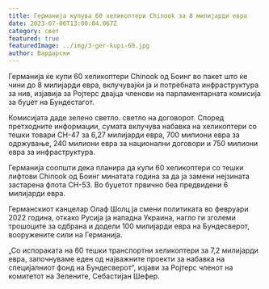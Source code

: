 ```yaml
---
title: Германија купува 60 хеликоптери Chinook за 8 милијарди евра
date: 2023-07-06T13:00:04.067Z
category: свет
featured: true
featuredImage: ../img/3-ger-kupi-60.jpg
author: Вардарски
---
```

Германија ќе купи 60 хеликоптери Chinook од Боинг во пакет што ќе чини до 8 милијарди евра, вклучувајќи ја и потребната инфраструктура за нив, изјавија за Ројтерс двајца членови на парламентарната комисија за буџет на Бундестагот.

Комисијата даде зелено светло. светло на договорот. Според претходните информации, сумата вклучува набавка на хеликоптери со тешки товари CH-47 за 6,27 милијарди евра, 700 милиони евра за одржување, 240 милиони евра за национални договори и 750 милиони евра за инфраструктура.

Германија соопшти дека планира да купи 60 хеликоптери со тешки лифтови Chinook од Боинг минатата година за да ја замени нејзината застарена флота CH-53. Во буџетот првично беа предвидени 6 милијарди евра.

Германскиот канцелар Олаф Шолц ја смени политиката во февруари 2022 година, откако Русија ја нападна Украина, нагло ги зголеми трошоците за одбрана и додели 100 милијарди евра на Бундесверот, вооружените сили на Германија.

„Со испораката на 60 тешки транспортни хеликоптери за 7,2 милијарди евра, започнуваме еден од најважните проекти за набавка на специјалниот фонд на Бундесверот“, изјави за Ројтерс членот на комитетот на Зелените, Себастијан Шефер.